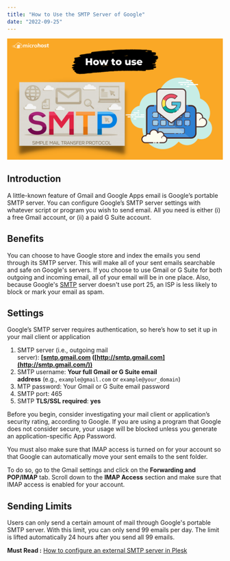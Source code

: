 ```yaml
---
title: "How to Use the SMTP Server of Google"
date: "2022-09-25"
---
```


![How to Use the SMTP Server of Google](images/How-to-Use-the-SMTP-Server-of-Google-1024x576.png)

## Introduction

A little-known feature of Gmail and Google Apps email is Google’s portable SMTP server. You can configure Google’s SMTP server settings with whatever script or program you wish to send email. All you need is either (i) a free Gmail account, or (ii) a paid G Suite account.

## Benefits

You can choose to have Google store and index the emails you send through its SMTP server. This will make all of your sent emails searchable and safe on Google's servers. If you choose to use Gmail or G Suite for both outgoing and incoming email, all of your email will be in one place. Also, because Google's [SMTP](https://en.wikipedia.org/wiki/Simple_Mail_Transfer_Protocol) server doesn't use port 25, an ISP is less likely to block or mark your email as spam.

## Settings

Google’s SMTP server requires authentication, so here’s how to set it up in your mail client or application

1. SMTP server (i.e., outgoing mail server): **\[[smtp.gmail.com](http://smtp.gmail.com/) ([http://smtp.gmail.com](http://smtp.gmail.com/))**
2. SMTP username: **Your full Gmail or G Suite email address** (e.g., `example@gmail.com` or `example@your_domain`)
3. MTP password: Your Gmail or G Suite email password
4. SMTP port: 465
5. SMTP **TLS/SSL required**: **yes**

Before you begin, consider investigating your mail client or application’s security rating, according to Google. If you are using a program that Google does not consider secure, your usage will be blocked unless you generate an application-specific App Password.

You must also make sure that IMAP access is turned on for your account so that Google can automatically move your sent emails to the sent folder.

To do so, go to the Gmail settings and click on the **Forwarding and POP/IMAP** tab. Scroll down to the **IMAP Access** section and make sure that IMAP access is enabled for your account.

## Sending Limits

Users can only send a certain amount of mail through Google's portable SMTP server. With this limit, you can only send 99 emails per day. The limit is lifted automatically 24 hours after you send all 99 emails.

**Must Read :** [How to configure an external SMTP server in Plesk](https://utho.com/docs/tutorial/how-to-configure-an-external-smtp-server-in-plesk/)
